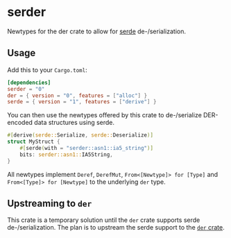 # serder

Newtypes for the der crate to allow for [serde](https://serde.rs) de-/serialization.

## Usage

Add this to your `Cargo.toml`:

```toml
[dependencies]
serder = "0"
der = { version = "0", features = ["alloc"] }
serde = { version = "1", features = ["derive"] }
```

You can then use the newtypes offered by this crate to de-/serialize DER-encoded data structures using serde.

```rust
#[derive(serde::Serialize, serde::Deserialize)]
struct MyStruct {
    #[serde(with = "serder::asn1::ia5_string")]
    bits: serder::asn1::IA5String,
}
```

All newtypes implement `Deref`, `DerefMut`, `From<[Newtype]> for [Type]` and `From<[Type]> for [Newtype]` to the underlying `der` type.

## Upstreaming to `der`

This crate is a temporary solution until the `der` crate supports serde de-/serialization. The plan is to upstream the serde support to the [`der` crate](https://github.com/RustCrypto/formats/tree/master/der).